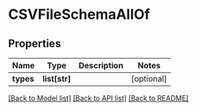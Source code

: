 # CSVFileSchemaAllOf

## Properties
Name | Type | Description | Notes
------------ | ------------- | ------------- | -------------
**types** | **list[str]** |  | [optional] 

[[Back to Model list]](../README.md#documentation-for-models) [[Back to API list]](../README.md#documentation-for-api-endpoints) [[Back to README]](../README.md)


